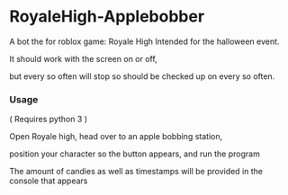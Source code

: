 # RoyaleHigh-Applebobber

A bot the for roblox game: Royale High
Intended for the halloween event.

It should work with the screen on or off, 

but every so often will stop so should be checked up on every so often.


### Usage
( Requires python 3 )

Open Royale high, head over to an apple bobbing station,

position your character so the button appears, and run the program

The amount of candies as well as timestamps will be provided in the console that appears
